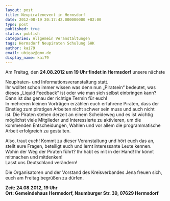 ```yaml
---
layout: post
title: Neupiratenevent in Hermsdorf
date: 2012-08-19 20:17:42.000000000 +02:00
type: post
published: true
status: publish
categories: Allgemein Veranstaltungen
tags: Hermsdorf Neupiraten Schulung SHK
author: kai79
email: ubigaz@gmx.de
display_name: kai79
---
```

Am Freitag, den **24.08.2012 um 19 Uhr findet in Hermsdorf** unsere nächste

Neupiraten- und Informationsveranstaltung statt.<br />
Ihr wolltet schon immer wissen was denn nun &bdquo;Piratsein&ldquo; bedeutet, was<br />
dieses &bdquo;Liquid Feedback&ldquo; ist oder wie man sich selbst einbringen kann?<br />
Dann ist das genau der richtige Termin für euch!<br />
In mehreren kleinen Vorträgen erzählen euch erfahrene Piraten, dass der<br />
Einstieg zum piratigen Arbeiten nicht schwer sein muss und auch nicht<br />
ist. Die Piraten stehen derzeit an einem Scheideweg und es ist wichtig<br />
möglichst viele Mitglieder und Interessierte zu aktivieren, um die<br />
kommenden Entscheidungen, Wahlen und vor allem die programmatische<br />
Arbeit erfolgreich zu gestalten.

Also, traut euch! Kommt zu dieser Veranstaltung und hört euch das an,<br />
stellt eure Fragen, beteiligt euch und lernt interessante Leute kennen.<br />
Wohin der Weg der Piraten führt? Ihr habt es mit in der Hand! Ihr könnt<br />
mitmachen und mitdenken!<br />
Lasst uns Deutschland verändern!

Die Organisatoren und der Vorstand des Kreisverbandes Jena freuen sich,<br />
euch am Freitag begrüßen zu dürfen.

**Zeit: 24.08.2012, 19 Uhr**<br />
**Ort: Gemeindehaus Hermsdorf, Naumburger Str. 39, 07629 Hermsdorf**
